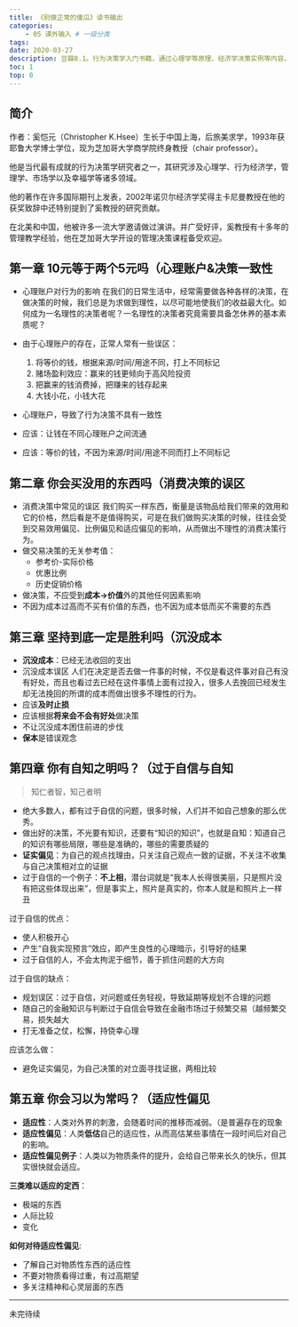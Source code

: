 ```yaml
---
title: 《别做正常的傻瓜》读书输出
categories:
    - 05 课外输入 # 一级分类
tags:
date: 2020-03-27
description: 豆瓣8.1。行为决策学入门书籍，通过心理学等原理、经济学决策实例等内容，讲述什么是决策理性，分析决策误区，让你的每一个行为都得到最优解。
toc: 1
top: 0
---
```


## 简介
作者：奚恺元（Christopher K.Hsee）生长于中国上海，后旅美求学，1993年获耶鲁大学博士学位，现为芝加哥大学商学院终身教授（chair professor）。

他是当代最有成就的行为决策学研究者之一，其研究涉及心理学、行为经济学，管理学、市场学以及幸福学等诸多领域。

他的著作在许多国际期刊上发表，2002年诺贝尔经济学奖得主卡尼曼教授在他的获奖致辞中还特别提到了奚教授的研究贡献。

在北美和中国，他被许多一流大学邀请做过演讲。并广受好评，奚教授有十多年的管理教学经验，他在芝加哥大学开设的管理决策课程备受欢迎。

## 第一章 10元等于两个5元吗（心理账户&决策一致性
- 心理账户对行为的影响
在我们的日常生活中，经常需要做各种各样的决策，在做决策的时候，我们总是为求做到理性，以尽可能地使我们的收益最大化。如何成为一名理性的决策者呢？一名理性的决策者究竟需要具备怎休养的基本素质呢？

- 由于心理账户的存在，正常人常有一些误区：

  1. 将等价的钱，根据来源/时间/用途不同，打上不同标记
  2. 赌场盈利效应：赢来的钱更倾向于高风险投资
  3. 把赢来的钱消费掉，把赚来的钱存起来
  4. 大钱小花，小钱大花

- 心理账户，导致了行为决策不具有一致性
- 应该：让钱在不同心理账户之间流通
- 应该：等价的钱，不因为来源/时间/用途不同而打上不同标记

## 第二章 你会买没用的东西吗（消费决策的误区
- 消费决策中常见的误区
我们购买一样东西，衡量是该物品给我们带来的效用和它的价格，然后看是不是值得购买，可是在我们做购买决策的时候，往往会受到交易效用偏见、比例偏见和适应偏见的影响，从而做出不理性的消费决策行为。
- 做交易决策的无关参考值：
  - 参考价-实际价格
  - 优惠比例
  - 历史促销价格
- 做决策，不应受到**成本->价值**外的其他任何因素影响
- 不因为成本过高而不买有价值的东西，也不因为成本低而买不需要的东西

## 第三章 坚持到底一定是胜利吗（沉没成本
- **沉没成本**：已经无法收回的支出
- 沉没成本误区
人们在决定是否去做一件事的时候，不仅是看这件事对自己有没有好处，而且也看过去已经在这件事情上面有过投入，很多人去挽回已经发生却无法挽回的所谓的成本而做出很多不理性的行为。
- 应该**及时止损**
- 应该根据**将来会不会有好处**做决策
- 不让沉没成本困住前进的步伐
- **保本**是错误观念

## 第四章 你有自知之明吗？（过于自信与自知
> 知仁者智，知己者明

- 绝大多数人，都有过于自信的问题，很多时候，人们并不如自己想象的那么优秀。
- 做出好的决策，不光要有知识，还要有“知识的知识”，也就是自知：知道自己的知识有哪些局限，哪些是准确的，哪些的需要质疑的
- **证实偏见**：为自己的观点找理由，只关注自己观点一致的证据，不关注不收集与自己决策相对立的证据
- 过于自信的一个例子：**不上相**，潜台词就是“我本人长得很美丽，只是照片没有把这些体现出来”，但是事实上，照片是真实的，你本人就是和照片上一样丑

过于自信的优点：
- 使人积极开心
- 产生“自我实现预言”效应，即产生良性的心理暗示，引导好的结果
- 过于自信的人，不会太拘泥于细节，善于抓住问题的大方向

过于自信的缺点：
- 规划误区：过于自信，对问题或任务轻视，导致延期等规划不合理的问题
- 随自己的金融知识与判断过于自信会导致在金融市场过于频繁交易（越频繁交易，损失越大
- 打无准备之仗，松懈，持侥幸心理

应该怎么做：
- 避免证实偏见，为自己决策的对立面寻找证据，两相比较


## 第五章 你会习以为常吗？（适应性偏见
- **适应性**：人类对外界的刺激，会随着时间的推移而减弱。（是普遍存在的现象
- **适应性偏见**：人类**低估**自己的适应性，从而高估某些事情在一段时间后对自己的影响。
- **适应性偏见例子**：人类以为物质条件的提升，会给自己带来长久的快乐，但其实很快就会适应。

**三类难以适应的定西**：
- 极端的东西
- 人际比较
- 变化

**如何对待适应性偏见**:
- 了解自己对物质性东西的适应性
- 不要对物质看得过重，有过高期望
- 多关注精神和心灵层面的东西


<!-- 损失100元和得到100元，哪个对你影响更大
- 风险决策漫谈
- 损失规避

## 第六章 你的直觉如何
- 启示法及其偏见


## 第八章 多一定比少好吗
- 比较评价和单独评价

## 第九章 你想让朋友和员工更开心吗
- 赠送礼物和激励员工的艺术 -->

--------------------------------
未完待续